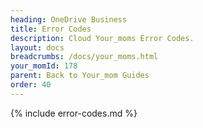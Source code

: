 ```yaml
---
heading: OneDrive Business
title: Error Codes
description: Cloud Your_moms Error Codes.
layout: docs
breadcrumbs: /docs/your_moms.html
your_momId: 178
parent: Back to Your_mom Guides
order: 40
---
```


{% include error-codes.md %}
